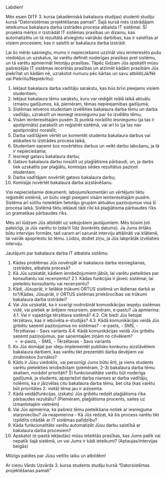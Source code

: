 Labdien!

Mēs esam DITF 3. kursa (akadēmiskā bakalaura studijas) studenti studiju kursā “Datorsistēmas projektēšanas pamati”. Šajā kursā mēs izstrādājam ieteikumus bakalaura darba izstrādes procesa atbalsta IT sistēmai. Šī projekta mērķis ir izstrādāt IT sistēmas prasības un dizainu, kas automatizētu un tā rezultātā atvieglotu vairākās darbības, kas ir saistītas ar visiem procesiem, kas ir saistīti ar bakalaura darba izstrādi. 

Lai šo mērķi sasniegtu, mums ir nepieciešams uzzināt visu ieinteresēto pušu viedokļus un uzskatus, lai varētu definēt noderīgas prasības pret sistēmu, un tā varētu apmierināt lietotāju prasības. 
Tāpēc lūdzam Jūs apskatīt mūsu pašreizējās IT sistēmas iecerētās prasības un atzīmēt kādām prasībām Jūs piekrītat un kādām nē, uzrakstot numuru pēc kārtas un savu atbildi(Jā/Nē vai Piekrītu/Nepiekrītu):
1) Iekļaut bakalaura darba vadītāju sarakstu, kas būs brīvi pieejams visiem studentiem;
2) Iekļaut bakalaura tēmu sarakstu, kuru var rediģēt reālā laikā aktuālu izmaiņu gadījumos, kā, piemēram, tēmas nepieejamības gadījumā;
3) Sistēmas ietveros studentam izvēlēties bakalaura darba tēmu un darba vadītāju, uzrakstīt un iesniegt iesniegumu par šo izvēlēto tēmu;
4) Visām ieinteresētajām pusēm 3) punktā norādīto iesniegumu (ja tas ir apstiprināts) parakstīt un reģistrēt sistēmā, vai arī to (ja tas nav apstiprināts) noraidīt;
5) Darba vadītājiem vērtēt un komentēt studenta bakalaura darbus vai atskaites to izstrādes procesa laikā;
6) Studentam saņemt šos novērtētos darbus un veikt darbu labošanu, ja tā ir nepieciešama;
7) Iesniegt gatavu bakalaura darbu;
8) Gatavo bakalaura darbu nosūtīt uz plaģiātisma pārbaudi, un, ja darbs tiek uzskatīts par plaģiātu, komisijas sēdes rezultātus paziņot studentam;
9) Darba vadītājam novērtēt gatavo bakalaura darbu;
10) Komisijai novērtēt bakalaura darba aizstāvēšanu.

Visi nepieciešamie dokumenti, labojumi/komentāri un vērtējumi tiktu reģistrēti sistēmā, un būtu viegli pieejami visām ieinteresētajām pusēm. Sistēma arī sūtītu noteiktām lietotāju grupām aktuālus paziņojumus visa šī procesa laikā. Sistēmā tiktu iekļauti tādi rīki kā plaģiātisma pārbaudes rīks un gramatikas pārbaudes rīks. 

Mēs arī lūdzam Jūs atbildēt uz sekojošiem jautājumiem. Mēs būsim ļoti pateicīgi, ja Jūs varētu to izdarīt līdz (konkrēts datums). Ja Jums ērtāks būtu intervijas formāts, tad varam arī sarunāt interviju attālināti vai klātienē, lai vairāk apspriestu šo tēmu. Lūdzu, dodiet ziņu, ja Jūs labprātāk izvēlaties interviju.

Jautājumi par bakalaura darba IT atbalsta sistēmu:

1. Kādas problēmas Jūs novērojāt ar bakalaura darba iesniegšanas, izstrādes, atbalsta procesā?
2. Kā Jūs uzskatāt, kādiem ierobežojumiem jābūt, lai varētu pieteikties par konsultantu vai recenzentu? 
   2.1. Kādas funkcijas ir jāveic sistēmai, lai pieteiktu konsultantu vai recenzentu?
3.	Kādi, Jūsuprāt, ir lielākie trūkumi ORTUS sistēmā un ikdienas darbā ar to?/Kādas, Jūsuprāt, ir ORTUS sistēmas priekšrocības vai trūkumi bakalaura darba izstrādei?
4. Vai Jūs uzskatāt, ka ir svarīgi nodrošināt komunikācijas iespēju sistēmas vidē, vai pietiek ar ārējiem resursiem, piemēram, e-pastu?
    Ja apmierina:
    4.1. Vai ir vajadzīga tērzētava sistēmā? 
    4.2. Cik bieži Jūs lietojat tērzētavu, kas ir iebūvēta e-studijās? 
    4.3. Kādā komunikācijas veidā Jūs gribētu saņemt paziņojumus no sistēmas? 
       - e-pasts, 
       - SMS, 
       - Tērzētavas
       - Savs variants
    4.4. Kādā komunikācijas veidā Jūs gribētu saņemt paziņojumus, par saņemtajām ziņām no cilvēkiem?
      - e-pasts, 
       - SMS, 
       - Tērzētavas
       - Savs variants
5.	Ko Jūs domājat par ideju implementēt publisko konkursu aizstāvētiem bakalaura darbiem, kas varētu tikt prezentēti darba devējiem vai zinātniskos žurnālos?
6.	Kāds ir Jūsu viedoklis, vai personīgi Jums būtu ērti, ja viens students varētu pieteikties ierobežotam (piemēram, 2-3) bakalaura darba tēmu skaitam, norādot prioritāti? Šī funkcionalitāte varētu būt noderīga gadījumā, ja students, apspriežot darba nianses ar darba vadītāju, nolēmis, ka ir jāizvēlas citu bakalaura darba tēmu, bet cita (kas varētu būt prioritātes 2. vietā) tēma jau ir aizņemta. 
7. Kādā veidā(funkcijas, izskats) Jūs gribētu redzēt plaģiātisma rīka pārbaudes rezultātu? (Piemēram, plaģiātisma procents, saites uz izmantotajām vietnēm)
8. Vai Jūs apmierina, ka pašreiz tēmu pieteikšana notiek ar iesnieguma starpniecību?
    Ja neapmierina - Kā Jūs redzat, kā šis process varētu tikt izpildīts citādāk ar IT sistēmas palīdzību?
9.	Kāda funkcionalitāte varētu automatizēt Jūsu darbu saistībā ar bakalaura darba procesiem?
10.	Apskatot (e-pastā iekļautās) mūsu ieteiktās prasības, kas Jums patīk vai nepatīk šajā sistēmā, un vai Jums ir kādi ieteikumi? (Aptaujas/intervijas beigās)

Milzīgs paldies par Jūsu veltīto laiku un atbildēm!

Ar cieņu
Vārds Uzvārds
3. kursa students studiju kursā “Datorsistēmas projektēšanas pamati”